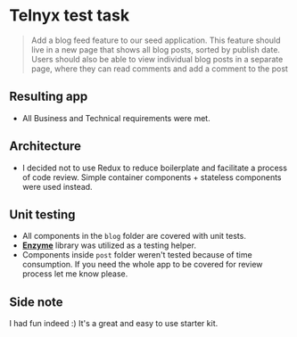 # Telnyx test task
> Add a blog feed feature to our seed application. This feature should live in a new page that shows all blog posts, sorted by publish date. Users should also be able to view individual blog posts in a separate page, where they can read comments and add a comment to the post  

## Resulting app
- All Business and Technical requirements were met.  

## Architecture
- I decided not to use Redux to reduce boilerplate and facilitate a process of code review. Simple container components + stateless components were used instead.

## Unit testing
- All components in the `blog` folder are covered with unit tests.  
- **[Enzyme](https://github.com/airbnb/enzyme)** library was utilized as a testing helper.  
- Components inside `post` folder weren't tested because of time consumption. If you need the whole app to be covered for review process let me know please.

## Side note
I had fun indeed :) It's a great and easy to use starter kit.